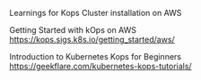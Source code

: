 Learnings for Kops Cluster installation on AWS

Getting Started with kOps on AWS
https://kops.sigs.k8s.io/getting_started/aws/

Introduction to Kubernetes Kops for Beginners
https://geekflare.com/kubernetes-kops-tutorials/

